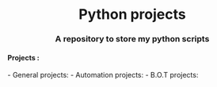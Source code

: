 <h1 align='center'>Python projects</h1>
<h3 align='center'>A repository to store my python scripts</h3>
 
<h4>Projects :</h4>
- General projects: 
- Automation projects: 
- B.O.T projects:
 


